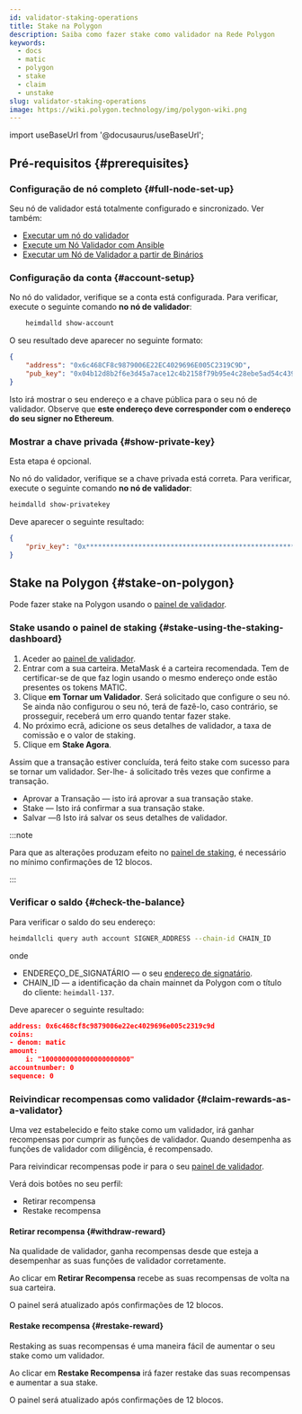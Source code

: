 ```yaml
---
id: validator-staking-operations
title: Stake na Polygon
description: Saiba como fazer stake como validador na Rede Polygon
keywords:
  - docs
  - matic
  - polygon
  - stake
  - claim
  - unstake
slug: validator-staking-operations
image: https://wiki.polygon.technology/img/polygon-wiki.png
---
```

import useBaseUrl from '@docusaurus/useBaseUrl';

## Pré-requisitos {#prerequisites}

### Configuração de nó completo {#full-node-set-up}

Seu nó de validador está totalmente configurado e sincronizado. Ver também:

* [Executar um nó do validador](run-validator.md)
* [Execute um Nó Validador com Ansible](run-validator-ansible.md)
* [Executar um Nó de Validador a partir de Binários](run-validator-binaries.md)

### Configuração da conta {#account-setup}

No nó do validador, verifique se a conta está configurada. Para verificar, execute o seguinte comando **no nó de validador**:

```sh
    heimdalld show-account
```

O seu resultado deve aparecer no seguinte formato:

```json
{
    "address": "0x6c468CF8c9879006E22EC4029696E005C2319C9D",
    "pub_key": "0x04b12d8b2f6e3d45a7ace12c4b2158f79b95e4c28ebe5ad54c439be9431d7fc9dc1164210bf6a5c3b8523528b931e772c86a307e8cff4b725e6b4a77d21417bf19"
}
```

Isto irá mostrar o seu endereço e a chave pública para o seu nó de validador. Observe que **este endereço deve corresponder com o endereço do seu signer no Ethereum**.

### Mostrar a chave privada {#show-private-key}

Esta etapa é opcional.

No nó do validador, verifique se a chave privada está correta. Para verificar, execute o seguinte comando **no nó de validador**:

```sh
heimdalld show-privatekey
```

Deve aparecer o seguinte resultado:

```json
{
    "priv_key": "0x********************************************************"
}
```

## Stake na Polygon {#stake-on-polygon}

Pode fazer stake na Polygon usando o [painel de validador](https://staking.polygon.technology/validators/).

### Stake usando o painel de staking {#stake-using-the-staking-dashboard}

1. Aceder ao [painel de validador](https://staking.polygon.technology/validators/).
2. Entrar com a sua carteira. MetaMask é a carteira recomendada. Tem de certificar-se de que faz login usando o mesmo endereço onde estão presentes os tokens MATIC.
3. Clique **em Tornar um Validador**. Será solicitado que configure o seu nó. Se ainda não configurou o seu nó, terá de fazê-lo, caso contrário, se prosseguir, receberá um erro quando tentar fazer stake.
4. No próximo ecrã, adicione os seus detalhes de validador, a taxa de comissão e o valor de staking.
5. Clique em **Stake Agora**.

Assim que a transação estiver concluída, terá feito stake com sucesso para se tornar um validador. Ser-lhe- á solicitado três vezes que confirme a transação.

* Aprovar a Transação — isto irá aprovar a sua transação stake.
* Stake — Isto irá confirmar a sua transação stake.
* Salvar —ß Isto irá salvar os seus detalhes de validador.

:::note

Para que as alterações produzam efeito no [painel de staking](https://staking.polygon.technology/account), é necessário no mínimo confirmações de 12 blocos.

:::

### Verificar o saldo {#check-the-balance}

Para verificar o saldo do seu endereço:

```sh
heimdallcli query auth account SIGNER_ADDRESS --chain-id CHAIN_ID
```

onde

* ENDEREÇO_DE_SIGNATÁRIO — o seu [endereço de signatário](/docs/maintain/glossary.md#validator).
* CHAIN_ID — a identificação da chain mainnet da Polygon com o título do cliente: `heimdall-137`.

Deve aparecer o seguinte resultado:

```json
address: 0x6c468cf8c9879006e22ec4029696e005c2319c9d
coins:
- denom: matic
amount:
    i: "1000000000000000000000"
accountnumber: 0
sequence: 0
```

### Reivindicar recompensas como validador {#claim-rewards-as-a-validator}

Uma vez estabelecido e feito stake como um validador, irá ganhar recompensas por cumprir as funções de validador. Quando desempenha as funções de validador com diligência, é recompensado.

Para reivindicar recompensas pode ir para o seu [painel de validador](https://staking.polygon.technology/account).

Verá dois botões no seu perfil:

* Retirar recompensa
* Restake recompensa

#### Retirar recompensa {#withdraw-reward}

Na qualidade de validador, ganha recompensas desde que esteja a desempenhar as suas funções de validador corretamente.

Ao clicar em **Retirar Recompensa** recebe as suas recompensas de volta na sua carteira.

O painel será atualizado após confirmações de 12 blocos.

#### Restake recompensa {#restake-reward}

Restaking as suas recompensas é uma maneira fácil de aumentar o seu stake como um validador.

Ao clicar em **Restake Recompensa** irá fazer restake das suas recompensas e aumentar a sua stake.

O painel será atualizado após confirmações de 12 blocos.
